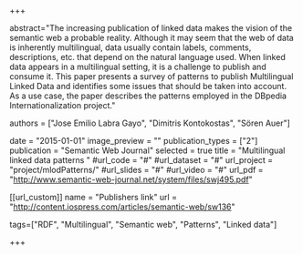 +++

abstract="The increasing publication of linked data makes the vision of the semantic web a probable reality. Although it may seem that the web of data is inherently multilingual, data usually contain labels, comments, descriptions, etc. that depend on the natural language used. When linked data appears in a multilingual setting, it is a challenge to publish and consume it. This paper presents a survey of patterns to publish Multilingual Linked Data and identifies some issues that should be taken into account. As a use case, the paper describes the patterns employed in the DBpedia Internationalization project."

authors = ["Jose Emilio Labra Gayo", "Dimitris Kontokostas", "Sören Auer"]

date = "2015-01-01"
image_preview = ""
publication_types = ["2"]
publication = "Semantic Web Journal"
selected = true
title = "Multilingual linked data patterns "
#url_code = "#"
#url_dataset = "#"
url_project = "project/mlodPatterns/"
#url_slides = "#"
#url_video = "#"
url_pdf = "http://www.semantic-web-journal.net/system/files/swj495.pdf"


[[url_custom]]
name = "Publishers link"
url = "http://content.iospress.com/articles/semantic-web/sw136"

tags=["RDF", "Multilingual", "Semantic web", "Patterns", "Linked data"]

+++

